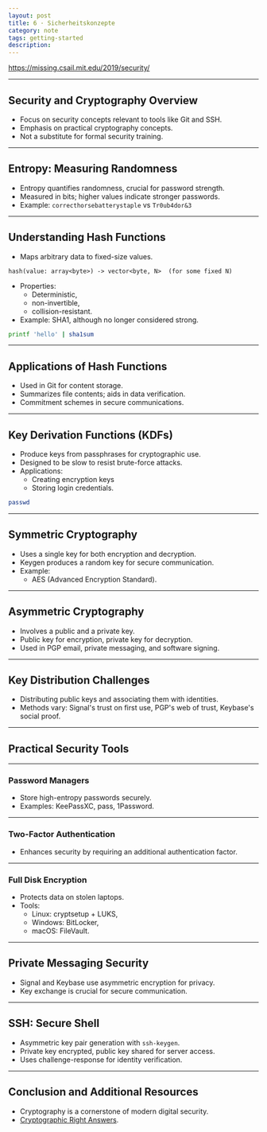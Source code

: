 ```yaml
---
layout: post
title: 6 · Sicherheitskonzepte
category: note
tags: getting-started
description:
---
```


https://missing.csail.mit.edu/2019/security/

---

## Security and Cryptography Overview
- Focus on security concepts relevant to tools like Git and SSH.
- Emphasis on practical cryptography concepts.
- Not a substitute for formal security training.

---

## Entropy: Measuring Randomness
- Entropy quantifies randomness, crucial for password strength.
- Measured in bits; higher values indicate stronger passwords.
- Example: `correcthorsebatterystaple` vs `Tr0ub4dor&3`

---

## Understanding Hash Functions
- Maps arbitrary data to fixed-size values.

```plaintext
hash(value: array<byte>) -> vector<byte, N>  (for some fixed N)
```

- Properties: 
  - Deterministic, 
  - non-invertible, 
  - collision-resistant.
- Example: SHA1, although no longer considered strong.

```bash
printf 'hello' | sha1sum
```

---

## Applications of Hash Functions
- Used in Git for content storage.
- Summarizes file contents; aids in data verification.
- Commitment schemes in secure communications.

---

## Key Derivation Functions (KDFs)
- Produce keys from passphrases for cryptographic use.
- Designed to be slow to resist brute-force attacks.
- Applications: 
  - Creating encryption keys
  - Storing login credentials.

```bash
passwd
```

---

## Symmetric Cryptography
- Uses a single key for both encryption and decryption.
- Keygen produces a random key for secure communication.
- Example: 
  - AES (Advanced Encryption Standard).

---

## Asymmetric Cryptography
- Involves a public and a private key.
- Public key for encryption, private key for decryption.
- Used in PGP email, private messaging, and software signing.

---

## Key Distribution Challenges
- Distributing public keys and associating them with identities.
- Methods vary: Signal's trust on first use, PGP's web of trust, Keybase's social proof.

---

## Practical Security Tools

---

### Password Managers
- Store high-entropy passwords securely.
- Examples: KeePassXC, pass, 1Password.

---

### Two-Factor Authentication
- Enhances security by requiring an additional authentication factor.

---

### Full Disk Encryption
- Protects data on stolen laptops.
- Tools: 
  - Linux: cryptsetup + LUKS, 
  - Windows: BitLocker, 
  - macOS: FileVault.

---

## Private Messaging Security
- Signal and Keybase use asymmetric encryption for privacy.
- Key exchange is crucial for secure communication.

---

## SSH: Secure Shell
- Asymmetric key pair generation with `ssh-keygen`.
- Private key encrypted, public key shared for server access.
- Uses challenge-response for identity verification.

---

## Conclusion and Additional Resources
- Cryptography is a cornerstone of modern digital security.
- [Cryptographic Right Answers](https://latacora.micro.blog/2018/04/03/cryptographic-right-answers.html).
